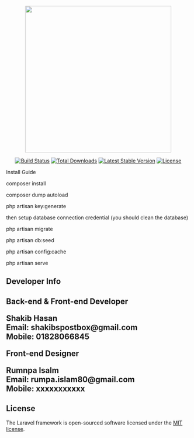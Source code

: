 <p align="center"><img src="https://res.cloudinary.com/dtfbvvkyp/image/upload/v1566331377/laravel-logolockup-cmyk-red.svg" width="400"></p>

<p align="center"> <a href="https://travis-ci.org/laravel/framework"><img src="https://travis-ci.org/laravel/framework.svg" alt="Build Status"></a> <a href="https://packagist.org/packages/laravel/framework"><img src="https://poser.pugx.org/laravel/framework/d/total.svg" alt="Total Downloads"></a> <a href="https://packagist.org/packages/laravel/framework"><img src="https://poser.pugx.org/laravel/framework/v/stable.svg" alt="Latest Stable Version"></a> <a href="https://packagist.org/packages/laravel/framework"><img src="https://poser.pugx.org/laravel/framework/license.svg" alt="License"></a> </p>

<p>Install Guide</p>
<p>composer install</p>
<p>composer dump autoload</p>
<p>php artisan key:generate</p>
<p>then setup database connection credential (you should clean the database)</p>
<p>php artisan migrate</p>
<p>php artisan db:seed</p>
<p>php artisan config:cache</p>
<p>php artisan serve</p>

<h2>Developer Info<h2>
<p>Back-end & Front-end Developer</p>
<p>Shakib Hasan <br/> Email: shakibspostbox@gmail.com <br/> Mobile: 01828066845</p>
<p>Front-end Designer</p>
<p>Rumnpa Isalm <br/> Email: rumpa.islam80@gmail.com <br/> Mobile: xxxxxxxxxxx</p>

## License

The Laravel framework is open-sourced software licensed under the [MIT license](https://opensource.org/licenses/MIT).
